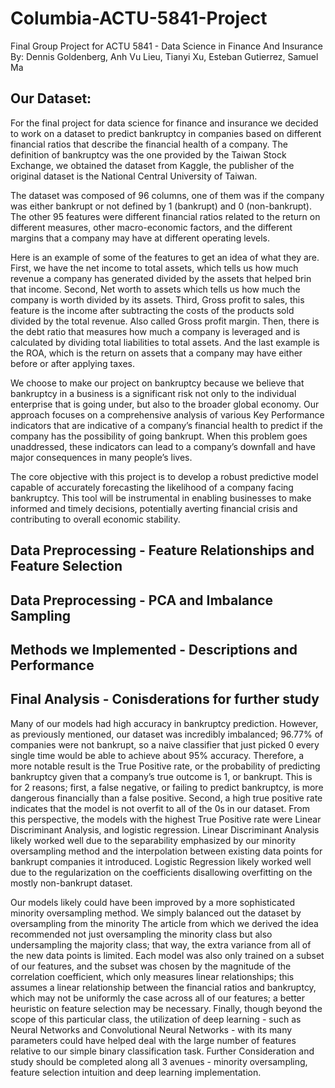 # Columbia-ACTU-5841-Project
Final Group Project for ACTU 5841 - Data Science in Finance And Insurance
By: Dennis Goldenberg, Anh Vu Lieu, Tianyi Xu, Esteban Gutierrez, Samuel Ma

## Our Dataset:

For the final project for data science for finance and insurance we decided to work on a dataset to predict bankruptcy in companies based on different financial ratios that describe the financial health of a company. The definition of bankruptcy was the one provided by the Taiwan Stock Exchange, we obtained the dataset from Kaggle, the publisher of the original dataset is the National Central University of Taiwan.

The dataset was composed of 96 columns, one of them was if the company was either bankrupt or not defined by 1 (bankrupt) and 0 (non-bankrupt). The other 95 features were different financial ratios related to the return on different measures, other macro-economic factors, and the different margins that a company may have at different operating levels.

Here is an example of some of the features to get an idea of what they are. First, we have the net income to total assets, which tells us how much revenue a company has generated divided by the assets that helped brin that income. Second, Net worth to assets which tells us how much the company is worth divided by its assets. Third, Gross profit to sales, this feature is the income after subtracting the costs of the products sold divided by the total revenue. Also called Gross profit margin. Then, there is the debt ratio that measures how much a company is leveraged and is calculated by dividing total liabilities to total assets. And the last example is the ROA, which is the return on assets that a company may have either before or after applying taxes.

We choose to make our project on bankruptcy because we believe that bankruptcy in a business is a significant risk not only to the individual enterprise that is going under, but also to the broader global economy. Our approach focuses on a comprehensive analysis of various Key Performance indicators that are indicative of a company’s financial health to predict if the company has the possibility of going bankrupt. When this problem goes unaddressed, these indicators can lead to a company’s downfall and have major consequences in many people’s lives.

The core objective with this project is to develop a robust predictive model capable of accurately forecasting the likelihood of a company facing bankruptcy. This tool will be instrumental in enabling businesses to make informed and timely decisions, potentially averting financial crisis and contributing to overall economic stability.

## Data Preprocessing - Feature Relationships and Feature Selection

## Data Preprocessing - PCA and Imbalance Sampling

## Methods we Implemented - Descriptions and Performance

## Final Analysis - Conisderations for further study
Many of our models had high accuracy in bankruptcy prediction. However, as previously mentioned, our dataset was incredibly imbalanced; 96.77% of companies were not bankrupt, so a naive classifier that just picked 0 every single time would be able to achieve about 95% accuracy. Therefore, a more notable result is the True Positive rate, or the probability of predicting bankruptcy given that a company’s true outcome is 1, or bankrupt. This is for 2 reasons; first, a false negative, or failing to predict bankruptcy, is more dangerous financially than a false positive. Second, a high true positive rate indicates that the model is not overfit to all of the 0s in our dataset. From this perspective, the models with the highest True Positive rate were Linear Discriminant Analysis, and logistic regression. Linear Discriminant Analysis likely worked well due to the separability emphasized by our minority oversampling method and the interpolation between existing data points for bankrupt companies it introduced. Logistic Regression likely worked well due to the regularization on the coefficients disallowing overfitting on the mostly non-bankrupt dataset.

Our models likely could have been improved by a more sophisticated minority oversampling method. We simply balanced out the dataset by oversampling from the minority The article from which we derived the idea recommended not just oversampling the minority class but also undersampling the majority class; that way, the extra variance from all of the new data points is limited. Each model was also only trained on a subset of our features, and the subset was chosen by the magnitude of the correlation coefficient, which only measures linear relationships; this assumes a linear relationship between the financial ratios and bankruptcy, which may not be uniformly the case across all of our features; a better heuristic on feature selection may be necessary. Finally, though beyond the scope of this particular class, the utilization of deep learning - such as Neural Networks and Convolutional Neural Networks - with its many parameters could have helped deal with the large number of features relative to our simple binary classification task. Further Consideration and study should be completed along all 3 avenues - minority oversampling, feature selection intuition and deep learning implementation.
